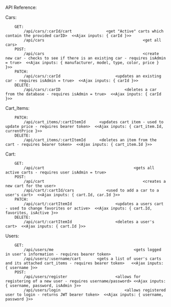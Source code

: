 API Reference:

Cars:

		GET:
			/api/cars/:carId/cart    			<get "Active" carts which contain the provided carID>  <<Ajax inputs: { carId }>>
			/api/cars				 							<get all cars>
		POST:
			/api/cars				 		 					<create new car - checks to see if there is an existing car - requires isAdmin = true>  <<Ajax inputs: { manufacturer, model, type, color, price } }>>
		PATCH: 
			/api/cars/:carId		  		 		<updates an existing car - requires isAdmin = true>  <<Ajax inputs: { carId }>>
		DELETE:
			/api/cars/:carID							<deletes a car from the database - requires isAdmin = true>  <<Ajax inputs: { carId }>>
			

Cart_Items:

		PATCH:
			/api/cart_items/:cartItemId		 <updates cart item - used to update price - requires bearer token>  <<Ajax inputs: { cart_item.Id, currentPrice }>>
		DELETE:
			/api/cart_items/:cartItemId		 <deletes an item from the cart - requires bearer token>  <<Ajax inputs: { cart_item.Id }>>


Cart:

		GET:
			/api/cart 										<gets all active carts - requires user isAdmin = true>
		POST:
			/api/cart											<creates a new cart for the user>
			/api/cart/:cartId/cars				<used to add a car to a user's cart>  <<Ajax inputs: { cart.Id, car.Id }>>
		PATCH:
			/api/cart/:cartItemId					<updates a users cart - used to change favorites or active>  <<Ajax inputs: { cart.Id, favorites, isActive }>>
		DELETE:
			/api/cart/:cartItemId					<deletes a user's cart>  <<Ajax inputs: { cart.Id }>>


Users:

		GET:
			/api/users/me									<gets logged in user's information - requires bearer token>
			/api/users/:username/cart 		<gets a list of user's carts and its attached cart_items - requires bearer token>   <<Ajax inputs: { username }>>
		POST:
			/api/users/register						<allows for registering of a new user - requires username/password> <<Ajax inputs: { username, password, isAdmin }>>
			/api/users/login							<allows registered user to login - returns JWT bearer token>  <<Ajax inputs: { username, password }>>